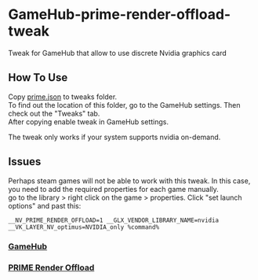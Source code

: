 # GameHub-prime-render-offload-tweak
Tweak for GameHub that allow to use discrete Nvidia graphics card  
  
## How To Use  
Copy [prime.json](https://github.com/demonich/GameHub-prime-render-offload-tweak/blob/main/prime.json) to tweaks folder.  
To find out the location of this folder, go to the GameHub settings. Then check out the "Tweaks" tab.  
After copying enable tweak in GameHub settings. 
  
The tweak only works if your system supports nvidia on-demand. 
  
## Issues  
Perhaps steam games will not be able to work with this tweak. In this case, you need to add the required properties for each game manually.  
go to the library > right click on the game > properties. Click "set launch options" and past this:  
```
__NV_PRIME_RENDER_OFFLOAD=1 __GLX_VENDOR_LIBRARY_NAME=nvidia __VK_LAYER_NV_optimus=NVIDIA_only %command%
```
  
### [GameHub](https://github.com/tkashkin/GameHub)  
### [PRIME Render Offload](https://download.nvidia.com/XFree86/Linux-x86_64/435.21/README/primerenderoffload.html)  
